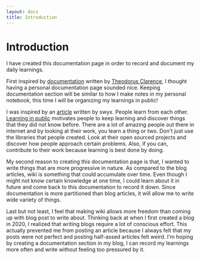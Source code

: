 ```yaml
---
layout: docs
title: Introduction
---
```


# Introduction

I have created this documentation page in order to record and document my daily learnings. 

First inspired by [documentation](https://docs.thcl.dev/) written by [Theodorus Clarence](https://theodorusclarence.com/), I thought having a personal documentation page sounded nice. Keeping documentation section will be similar to how I make notes in my personal notebook, this time I will be organizing my learnings in public! 

I was inspired by an [article](https://www.swyx.io/learn-in-public/) written by swyx. People learn from each other. [Learning in public](https://medium.com/my-learning-journal/why-you-should-learn-in-public-4fd3a6239549) motivates people to keep learning and discover things that they did not know before. There are a lot of amazing people out there in internet and by looking at their work, you learn a thing or two. Don't just use the libraries that people created. Look at their open sourced projects and discover how people approach certain problems. Also, if you can, contribute to their work because learning is best done by doing.

My second reason to creating this documentation page is that, I wanted to write things that are more progressive in nature. As compared to the blog articles, wiki is something that could accumulate over time. Even though I might not know certain knowledge at one time, I could learn about it in future and come back to this documentation to record it down. Since documentation is more partitioned than blog articles, it will allow me to write wide variety of things.

Last but not least, I feel that making wiki allows more freedom than coming up with blog post to write about. Thinking back at when I first created a blog in 2020, I realized that writing blogs require a lot of conscious effort. This actually prevented me from posting an article because I always felt that my posts were not perfect and posting half-assed articles felt weird. I'm hoping by creating a documentation section in my blog, I can record my learnings more often and write without feeling too pressured by it.

